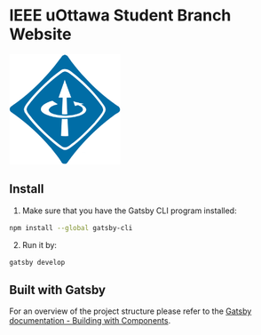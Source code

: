# IEEE uOttawa Student Branch Website

<img width="200" alt="portfolio_view" src="/static/images/ieee_logo_circle.png">


## Install

1. Make sure that you have the Gatsby CLI program installed:
```sh
npm install --global gatsby-cli
```

2. Run it by:
```sh
gatsby develop
```


## Built with Gatsby

For an overview of the project structure please refer to the [Gatsby documentation - Building with Components](https://www.gatsbyjs.org/docs/building-with-components/).
